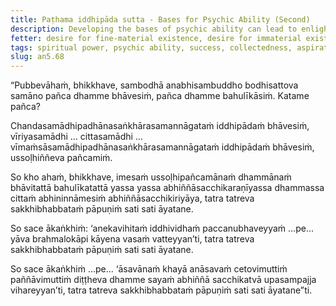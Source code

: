 ```yaml
---
title: Paṭhama iddhipāda sutta - Bases for Psychic Ability (Second)
description: Developing the bases of psychic ability can lead to enlightenment in this very life or the state of non-returning.
fetter: desire for fine-material existence, desire for immaterial existence, conceit, restlessness, ignorance
tags: spiritual power, psychic ability, success, collectedness, aspiration, persistence, mind, investigation, reflection, close examination, an, an5
slug: an5.68
---
```


“Pubbevāhaṁ, bhikkhave, sambodhā anabhisambuddho bodhisattova samāno pañca dhamme bhāvesiṁ, pañca dhamme bahulīkāsiṁ. Katame pañca?

Chandasamādhipadhānasaṅkhārasamannāgataṁ iddhipādaṁ bhāvesiṁ, vīriyasamādhi … cittasamādhi … vīmaṁsāsamādhipadhānasaṅkhārasamannāgataṁ iddhipādaṁ bhāvesiṁ, ussoḷhiññeva pañcamiṁ.

So kho ahaṁ, bhikkhave, imesaṁ ussoḷhipañcamānaṁ dhammānaṁ bhāvitattā bahulīkatattā yassa yassa abhiññāsacchikaraṇīyassa dhammassa cittaṁ abhininnāmesiṁ abhiññāsacchikiriyāya, tatra tatreva sakkhibhabbataṁ pāpuṇiṁ sati sati āyatane.

So sace ākaṅkhiṁ: ‘anekavihitaṁ iddhividhaṁ paccanubhaveyyaṁ …pe… yāva brahmalokāpi kāyena vasaṁ vatteyyan’ti, tatra tatreva sakkhibhabbataṁ pāpuṇiṁ sati sati āyatane.

So sace ākaṅkhiṁ …pe… ‘āsavānaṁ khayā anāsavaṁ cetovimuttiṁ paññāvimuttiṁ diṭṭheva dhamme sayaṁ abhiññā sacchikatvā upasampajja vihareyyan’ti, tatra tatreva sakkhibhabbataṁ pāpuṇiṁ sati sati āyatane”ti.
